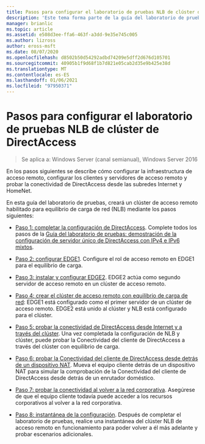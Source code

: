 ```yaml
---
title: Pasos para configurar el laboratorio de pruebas NLB de clúster de DirectAccess
description: 'Este tema forma parte de la guía del laboratorio de pruebas: demostración de DirectAccess en un clúster con Windows NLB para Windows Server 2016'
manager: brianlic
ms.topic: article
ms.assetid: e508d3ee-ffa6-463f-a3dd-9e35e745c005
ms.author: lizross
author: eross-msft
ms.date: 08/07/2020
ms.openlocfilehash: d8502b50d54292adbd74209e5dff2d676d105701
ms.sourcegitcommit: 40905b1f9d68f1b7d821e05cab2d35e9b425e38d
ms.translationtype: MT
ms.contentlocale: es-ES
ms.lasthandoff: 01/06/2021
ms.locfileid: "97950371"
---
```

# <a name="steps-for-configuring-the-directaccess-cluster-nlb-test-lab"></a>Pasos para configurar el laboratorio de pruebas NLB de clúster de DirectAccess

>Se aplica a: Windows Server (canal semianual), Windows Server 2016

En los pasos siguientes se describe cómo configurar la infraestructura de acceso remoto, configurar los clientes y servidores de acceso remoto y probar la conectividad de DirectAccess desde las subredes Internet y HomeNet.

En esta guía del laboratorio de pruebas, creará un clúster de acceso remoto habilitado para equilibrio de carga de red (NLB) mediante los pasos siguientes:

-   [Paso 1: completar la configuración de DirectAccess](STEP-1-Complete-the-DirectAccess-Configuration.md). Complete todos los pasos de la [Guía del laboratorio de pruebas: demostración de la configuración de servidor único de DirectAccess con IPv4 e IPv6 mixtos](https://go.microsoft.com/fwlink/p/?LinkId=237004).

-   [Paso 2: configurar EDGE1](STEP-2-Configure-EDGE1.md). Configure el rol de acceso remoto en EDGE1 para el equilibrio de carga.

-   [Paso 3: instalar y configurar EDGE2](STEP-3-Install-and-Configure-EDGE2.md). EDGE2 actúa como segundo servidor de acceso remoto en un clúster de acceso remoto.

-   [Paso 4: crear el clúster de acceso remoto con equilibrio de carga de red](STEP-4-Create-the-Network-Load-Balanced-Remote-Access-Cluster.md): EDGE1 está configurado como el primer servidor de un clúster de acceso remoto. EDGE2 está unido al clúster y NLB está configurado para el clúster.

-   [Paso 5: probar la conectividad de DirectAccess desde Internet y a través del clúster](STEP-5-Test-DirectAccess-Connectivity-from-the-Internet-and-Through-the-Cluster.md). Una vez completada la configuración de NLB y clúster, puede probar la Conectividad del cliente de DirectAccess a través del clúster con equilibrio de carga.

-   [Paso 6: probar la Conectividad del cliente de DirectAccess desde detrás de un dispositivo NAT](STEP-6-Test-DirectAccess-Client-Connectivity-from-Behind-a-NAT-Device.md). Mueva el equipo cliente detrás de un dispositivo NAT para simular la comprobación de la Conectividad del cliente de DirectAccess desde detrás de un enrutador doméstico.

-   [Paso 7: probar la conectividad al volver a la red corporativa](STEP-7-Test-Connectivity-When-Returning-to-the-Corpnet.md). Asegúrese de que el equipo cliente todavía puede acceder a los recursos corporativos al volver a la red corporativa.

-   [Paso 8: instantánea de la configuración](da-cluster-nlb-s8-snapshot.md). Después de completar el laboratorio de pruebas, realice una instantánea del clúster NLB de acceso remoto en funcionamiento para poder volver a él más adelante y probar escenarios adicionales.



